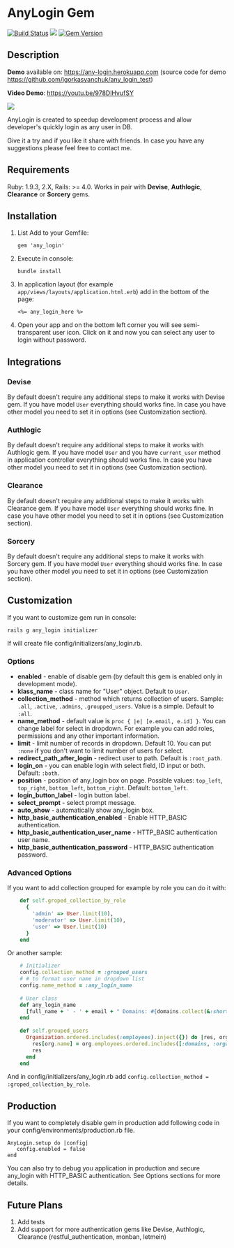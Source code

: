 # AnyLogin Gem
[<img src="https://travis-ci.org/igorkasyanchuk/any_login.svg?branch=master"
alt="Build Status" />](https://travis-ci.org/igorkasyanchuk/any_login) [<img
src="https://codeclimate.com/github/igorkasyanchuk/any_login/badges/gpa.svg"
/>](https://codeclimate.com/github/igorkasyanchuk/any_login) [<img
src="https://badge.fury.io/rb/any_login.svg" alt="Gem Version"
/>](http://badge.fury.io/rb/any_login)

## Description

**Demo** available on: https://any-login.herokuapp.com (source code for demo
https://github.com/igorkasyanchuk/any_login_test)

**Video Demo**: https://youtu.be/978DlHvufSY


[<img src="https://i.ytimg.com/vi/978DlHvufSY/hqdefault.jpg"
/>](https://youtu.be/978DlHvufSY)

AnyLogin is created to speedup development process and allow developer's
quickly login as any user in DB.

Give it a try and if you like it share with friends. In case you have any suggestions please feel free to contact me.

## Requirements
Ruby: 1.9.3, 2.X, Rails: >= 4.0. Works in pair with **Devise**, **Authlogic**, **Clearance** or **Sorcery** gems.

## Installation

 1. List  Add to your Gemfile:

        gem 'any_login'

 2. Execute in console:

        bundle install

 3. In application layout (for example `app/views/layouts/application.html.erb`) add in the bottom of the page:

        <%= any_login_here %>

 4. Open your app and on the bottom left corner you will see semi-transparent user icon. Click on it and now you can select any user to login without password.

## Integrations

### Devise

By default doesn't require any additional steps to make it works with Devise gem. If you have model `User` everything should works fine. In case you have other model you need to set it in options (see Customization section).

### Authlogic

By default doesn't require any additional steps to make it works with Authlogic gem. If you have model `User` and you have `current_user` method in application controller everything should works fine. In case you have other model you need to set it in options (see Customization section).

### Clearance

By default doesn't require any additional steps to make it works with Clearance gem. If you have model `User` everything should works fine. In case you have other model you need to set it in options (see Customization section).

### Sorcery

By default doesn't require any additional steps to make it works with Sorcery gem. If you have model `User` everything should works fine. In case you have other model you need to set it in options (see Customization section).


## Customization
If you want to customize gem run in console:

    rails g any_login initializer

If will create file config/initializers/any_login.rb.

### Options
*   **enabled** - enable of disable gem (by default this gem is enabled only in development mode).
*   **klass_name** - class name for "User" object. Default to `User`.
*   **collection_method** - method which returns collection of users. Sample:
    `.all`, `.active`, `.admins`, `.groupped_users`. Value is a simple.
    Default to `:all`.
*   **name_method** - default value is `proc { |e| [e.email, e.id] }`. You can
    change label for select in dropdown. For example you can add roles,
    permissions and any other important information.
*   **limit** - limit number of records in dropdown. Default 10. You can put
    `:none` if you don't want to limit number of users for select.
*   **redirect_path_after_login** - redirect user to path. Default is
    `:root_path`.
*   **login_on** - you can enable login with select field, ID input or both.
    Default: `:both`.
*   **position** - position of any_login box on page. Possible values: `top_left`,
    `top_right`, `bottom_left`, `bottom_right`. Default: `bottom_left`.
*   **login_button_label** - login button label.
*   **select_prompt** - select prompt message.
*   **auto_show** - automatically show any_login box.
*   **http_basic_authentication_enabled** - Enable HTTP_BASIC authentication.
*   **http_basic_authentication_user_name** - HTTP_BASIC authentication user name.
*   **http_basic_authentication_password** - HTTP_BASIC authentication password.


### Advanced Options
If you want to add collection grouped for example by role you can do it with:

```ruby
    def self.groped_collection_by_role
      {
        'admin' => User.limit(10),
        'moderator' => User.limit(10),
        'user' => User.limit(10)
      }
    end
 ```
   
Or another sample:

```ruby
    # Initializer
    config.collection_method = :grouped_users
    # # to format user name in dropdown list
    config.name_method = :any_login_name    
 
    # User class
    def any_login_name
      [full_name + ' - ' + email + " Domains: #{domains.collect(&:short_code).join(',').presence || 'none'}; Role: #{role}; ID: #{id}", id]
    end
  
    def self.grouped_users
      Organization.ordered.includes(:employees).inject({}) do |res, org|
        res[org.name] = org.employees.ordered.includes([:domains, :organization])
        res
      end
    end
```


And in config/initializers/any_login.rb add `config.collection_method =
:groped_collection_by_role`.

## Production
If you want to completely disable gem in production add following code in your
config/environments/production.rb file.

    AnyLogin.setup do |config|
       config.enabled = false
    end

You can also try to debug you application in production and secure any_login with HTTP_BASIC authentication. See Options sections for more details.

## Future Plans
1.  Add tests
2.  Add support for more authentication gems like Devise, Authlogic, Clearance (restful_authentication, monban, letmein)

